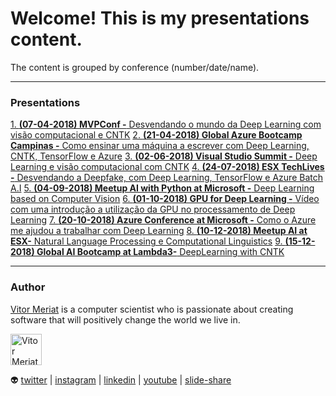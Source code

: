 # Welcome! This is my presentations content.

The content is grouped by conference (number/date/name).

---

### Presentations

[1. **(07-04-2018) MVPConf -** Desvendando o mundo da Deep Learning com visão computacional e CNTK](01-deeplarning-cntk-computer-vision)
[2. **(21-04-2018) Global Azure Bootcamp Campinas -** Como ensinar uma máquina a escrever com Deep Learning, CNTK, TensorFlow e Azure](02-how-to-teach-a-machine-to-write-with-deeplearning)
[3. **(02-06-2018) Visual Studio Summit -** Deep Learning e visão computacional com CNTK](03-deeplearning-tensorflow-cntk)
[4. **(24-07-2018) ESX TechLives -** Desvendando a Deepfake, com Deep Learning, TensorFlow e Azure Batch A.I](04-deepfake-dl-tf-batch-ai)
[5. **(04-09-2018) Meetup AI with Python at Microsoft -** Deep Learning based on Computer Vision](05-dl-cv-tf-cntk)
[6. **(01-10-2018) GPU for Deep Learning -** Vídeo com uma introdução a utilização da GPU no processamento de Deep Learning](06-gpu-for-deeplearning)
[7. **(20-10-2018) Azure Conference at Microsoft -** Como o Azure me ajudou a trabalhar com Deep Learning](07-azure-helped-with-deeplearning)
[8. **(10-12-2018) Meetup AI at ESX-** Natural Language Processing e Computational Linguistics](08-nlp-computational-linquistics)
[9. **(15-12-2018) Global AI Bootcamp at Lambda3-** DeepLearning with CNTK](09-deeplearning-cntk)

---

### Author

[Vitor Meriat](http://www.vitormeriat.com.br/) is a computer scientist who is passionate about creating software that will positively change the world we live in.

<img alt="Vitor Meriat" src="http://www.vitormeriat.com.br/assets/images/profile.jpg" height="50" width="50">

:alien: <a class="fa fa-twitter" aria-hidden="true" href="https://twitter.com/vitormeriat" target="_blank"> twitter</a> | <a class="fa fa-instagram" aria-hidden="true" href="https://www.instagram.com/vitormeriat/" target="_blank"> instagram</a> | <a class="fa fa-linkedin" aria-hidden="true" href="https://www.linkedin.com/in/vitormeriat" target="_blank"> linkedin</a> | <a class="fa fa-youtube" aria-hidden="true" href="https://www.youtube.com/user/vitormeriat/" target="_blank"> youtube</a> | <a class="fa fa-slideshare" aria-hidden="true" href="https://www.slideshare.net/VitorMeriat/" target="_blank"> slide-share</a>